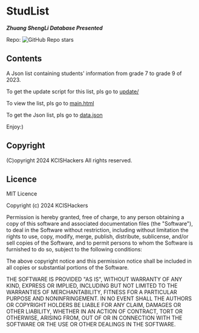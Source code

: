 # StudList

***Zhuang ShengLi Database Presented***

Repo: ![GitHub Repo stars](https://img.shields.io/github/stars/KCISHacker/StudList)

## Contents

A Json list containing students' information from grade 7 to grade 9 of 2023.

To get the update script for this list, pls go to [update/](https://kcishacker.github.io/StudList/update/)

To view the list, pls go to [main.html](https://kcishacker.github.io/StudList/main.html)

To get the Json list, pls go to [data.json](https://kcishacker.github.io/StudList/data.json)

Enjoy:)

## Copyright

(C)opyright 2024 KCISHackers
All rights reserved.

## Licence

MIT Licence

Copyright (c) 2024 KCISHackers

Permission is hereby granted, free of charge, to any person obtaining a copy
of this software and associated documentation files (the "Software"), to deal
in the Software without restriction, including without limitation the rights
to use, copy, modify, merge, publish, distribute, sublicense, and/or sell
copies of the Software, and to permit persons to whom the Software is
furnished to do so, subject to the following conditions:

The above copyright notice and this permission notice shall be included in all
copies or substantial portions of the Software.

THE SOFTWARE IS PROVIDED "AS IS", WITHOUT WARRANTY OF ANY KIND, EXPRESS OR
IMPLIED, INCLUDING BUT NOT LIMITED TO THE WARRANTIES OF MERCHANTABILITY,
FITNESS FOR A PARTICULAR PURPOSE AND NONINFRINGEMENT. IN NO EVENT SHALL THE
AUTHORS OR COPYRIGHT HOLDERS BE LIABLE FOR ANY CLAIM, DAMAGES OR OTHER
LIABILITY, WHETHER IN AN ACTION OF CONTRACT, TORT OR OTHERWISE, ARISING FROM,
OUT OF OR IN CONNECTION WITH THE SOFTWARE OR THE USE OR OTHER DEALINGS IN THE
SOFTWARE.
